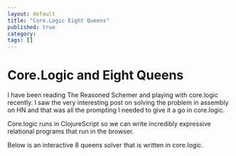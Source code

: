 ```yaml
---
layout: default
title: "Core.Logic Eight Queens"
published: true
category: 
tags: []
---
```



# Core.Logic and Eight Queens

I have been reading The Reasoned Schemer and playing with core.logic
recently. I saw the very interesting post on solving the problem in
assembly on HN and that was all the prompting I needed to give it a go
in core.logic.

Core.logic runs in ClojureScript so we can write incredibly expressive
relational programs that run in the browser.

Below is an interactive 8 queens solver that is written in core.logic.

<link href="/assets/css/eight-queens.css" rel="stylesheet" type="text/css">


<div id="example1"><div>



<script src="/assets/js/react_with_addons_0.8.0.js"></script>

<script src="/assets/js/eight-queens/out/goog/base.js"></script>
<script src="/assets/js/eight-queens/eight-queens.js"></script>
<script type="text/javascript">goog.require("eight_queens.core");</script>



